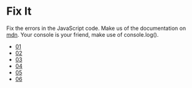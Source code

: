 # Fix It

Fix the errors in the JavaScript code.
Make us of the documentation on [mdn](https://developer.mozilla.org/en-US/docs/Web/JavaScript). 
Your console is your friend, make use of console.log().

* [01](./01/)
* [02](./02/)
* [03](./03/)
* [04](./04/)
* [05](./05/)
* [06](./06/)
